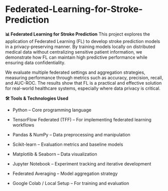 # Federated-Learning-for-Stroke-Prediction

**📊 Federated Learning for Stroke Prediction**
This project explores the application of Federated Learning (FL) to develop stroke prediction models in a privacy-preserving manner. By training models locally on distributed medical data without centralizing sensitive patient information, we demonstrate how FL can maintain high predictive performance while ensuring data confidentiality.

We evaluate multiple federated settings and aggregation strategies, measuring performance through metrics such as accuracy, precision, recall, and AUC-ROC. The results show that FL is a practical and effective solution for real-world healthcare systems, especially where data privacy is critical.

**🛠 Tools & Technologies Used**
- Python – Core programming language

- TensorFlow Federated (TFF) – For implementing federated learning workflows

- Pandas & NumPy – Data preprocessing and manipulation

- Scikit-learn – Evaluation metrics and baseline models

- Matplotlib & Seaborn – Data visualization

- Jupyter Notebook – Experiment tracking and iterative development

- Federated Averaging – Model aggregation strategy

- Google Colab / Local Setup – For training and evaluation
